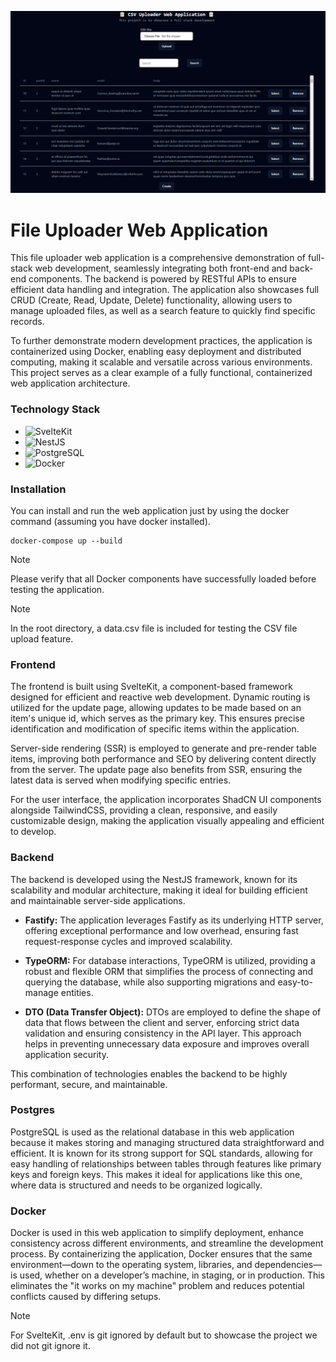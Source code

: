 ![Cover Image](cover.png)

# File Uploader Web Application

This file uploader web application is a comprehensive demonstration of full-stack web development, seamlessly integrating both front-end and back-end components. The backend is powered by RESTful APIs to ensure efficient data handling and integration. The application also showcases full CRUD (Create, Read, Update, Delete) functionality, allowing users to manage uploaded files, as well as a search feature to quickly find specific records.

To further demonstrate modern development practices, the application is containerized using Docker, enabling easy deployment and distributed computing, making it scalable and versatile across various environments. This project serves as a clear example of a fully functional, containerized web application architecture.

### Technology Stack

- ![SvelteKit](https://img.shields.io/badge/SvelteKit-FF3E00?style=for-the-badge&logo=svelte&logoColor=white)
- ![NestJS](https://img.shields.io/badge/NestJS-E0234E?style=for-the-badge&logo=nestjs&logoColor=white)
- ![PostgreSQL](https://img.shields.io/badge/PostgreSQL-336791?style=for-the-badge&logo=postgresql&logoColor=white)
- ![Docker](https://img.shields.io/badge/Docker-2496ED?style=for-the-badge&logo=docker&logoColor=white)

### Installation

You can install and run the web application just by using the docker command (assuming you have docker installed).

```
docker-compose up --build
```

> [!NOTE]
> Please verify that all Docker components have successfully loaded before testing the application.

> [!NOTE]
> In the root directory, a data.csv file is included for testing the CSV file upload feature.

### Frontend

The frontend is built using SvelteKit, a component-based framework designed for efficient and reactive web development. Dynamic routing is utilized for the update page, allowing updates to be made based on an item's unique id, which serves as the primary key. This ensures precise identification and modification of specific items within the application.

Server-side rendering (SSR) is employed to generate and pre-render table items, improving both performance and SEO by delivering content directly from the server. The update page also benefits from SSR, ensuring the latest data is served when modifying specific entries.

For the user interface, the application incorporates ShadCN UI components alongside TailwindCSS, providing a clean, responsive, and easily customizable design, making the application visually appealing and efficient to develop.

### Backend

The backend is developed using the NestJS framework, known for its scalability and modular architecture, making it ideal for building efficient and maintainable server-side applications.

- **Fastify:** The application leverages Fastify as its underlying HTTP server, offering exceptional performance and low overhead, ensuring fast request-response cycles and improved scalability.

- **TypeORM:** For database interactions, TypeORM is utilized, providing a robust and flexible ORM that simplifies the process of connecting and querying the database, while also supporting migrations and easy-to-manage entities.

- **DTO (Data Transfer Object):** DTOs are employed to define the shape of data that flows between the client and server, enforcing strict data validation and ensuring consistency in the API layer. This approach helps in preventing unnecessary data exposure and improves overall application security.

This combination of technologies enables the backend to be highly performant, secure, and maintainable.

### Postgres

PostgreSQL is used as the relational database in this web application because it makes storing and managing structured data straightforward and efficient. It is known for its strong support for SQL standards, allowing for easy handling of relationships between tables through features like primary keys and foreign keys. This makes it ideal for applications like this one, where data is structured and needs to be organized logically.

### Docker

Docker is used in this web application to simplify deployment, enhance consistency across different environments, and streamline the development process. By containerizing the application, Docker ensures that the same environment—down to the operating system, libraries, and dependencies—is used, whether on a developer’s machine, in staging, or in production. This eliminates the "it works on my machine" problem and reduces potential conflicts caused by differing setups.

> [!NOTE]
> For SvelteKit, .env is git ignored by default but to showcase the project we did not git ignore it.
